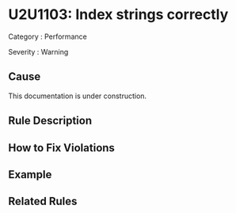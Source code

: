 # U2U1103: Index strings correctly

Category : Performance

Severity : Warning

## Cause

This documentation is under construction.

## Rule Description



## How to Fix Violations



## Example



## Related Rules
